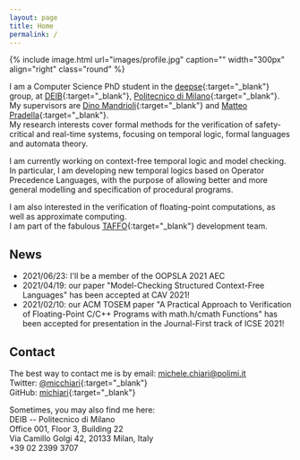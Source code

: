 ```yaml
---
layout: page
title: Home
permalink: /
---
```


{% include image.html url="images/profile.jpg" caption="" width="300px" align="right" class="round" %}

I am a Computer Science PhD student in the [deepse]{:target="_blank"} group, at [DEIB]{:target="_blank"}, [Politecnico di Milano]{:target="_blank"}.
My supervisors are [Dino Mandrioli](https://mandrioli.faculty.polimi.it/){:target="_blank"} and [Matteo Pradella](https://pradella.faculty.polimi.it/){:target="_blank"}.  <br />
My research interests cover formal methods for the verification of safety-critical and real-time systems,
focusing on temporal logic, formal languages and automata theory.

I am currently working on context-free temporal logic and model checking.
In particular, I am developing new temporal logics based on Operator Precedence Languages,
with the purpose of allowing better and more general modelling and specification of procedural programs.

I am also interested in the verification of floating-point computations,
as well as approximate computing. <br />
I am part of the fabulous [TAFFO]{:target="_blank"} development team.


## News

- 2021/06/23: I'll be a member of the OOPSLA 2021 AEC
- 2021/04/19: our paper "Model-Checking Structured Context-Free Languages" has been accepted at CAV 2021!
- 2021/02/10: our ACM TOSEM paper "A Practical Approach to Verification of Floating-Point C/C++ Programs with math.h/cmath Functions" has been accepted for presentation in the Journal-First track of ICSE 2021!


## Contact

The best way to contact me is by email: [michele.chiari@polimi.it] <br />
Twitter: [@micchiari](https://twitter.com/micchiari){:target="_blank"} <br />
GitHub: [michiari](https://github.com/michiari){:target="_blank"}

Sometimes, you may also find me here: <br />
DEIB -- Politecnico di Milano <br />
Office 001, Floor 3, Building 22 <br />
Via Camillo Golgi 42, 20133 Milan, Italy <br />
+39 02 2399 3707

[deepse]: http://deepse.dei.polimi.it/
[DEIB]: https://www.deib.polimi.it/
[Politecnico di Milano]: https://www.polimi.it/
[TAFFO]: https://github.com/HEAPLab/TAFFO
[michele.chiari@polimi.it]: mailto:michele.chiari@polimi.it
